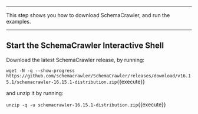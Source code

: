 -----

This step shows you how to download SchemaCrawler, and run the examples.

-----

## Start the SchemaCrawler Interactive Shell

Download the latest SchemaCrawler release, by running:

`wget -N -q --show-progress  https://github.com/schemacrawler/SchemaCrawler/releases/download/v16.15.1/schemacrawler-16.15.1-distribution.zip`{{execute}}

and unzip it by running:

`unzip -q -u schemacrawler-16.15.1-distribution.zip`{{execute}}
